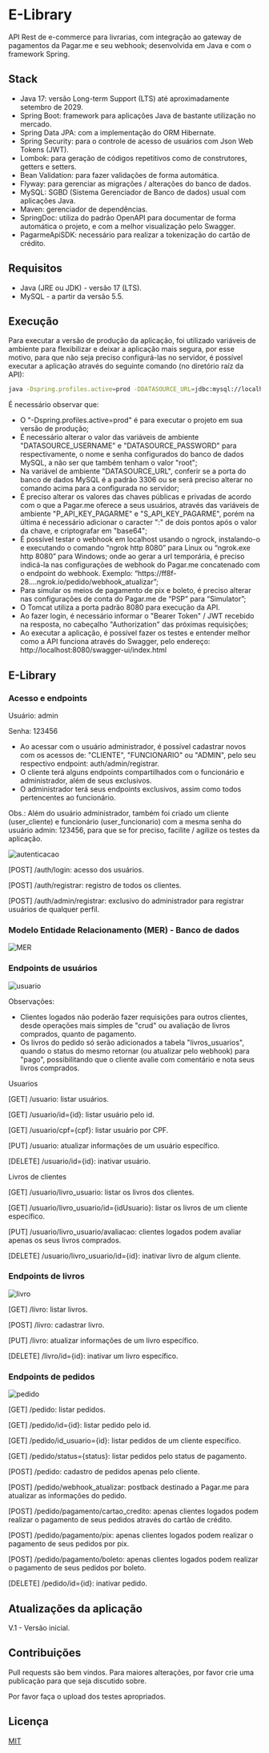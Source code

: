 # E-Library

API Rest de e-commerce para livrarias, com integração ao gateway de pagamentos da Pagar.me e seu webhook; desenvolvida em Java e com o framework Spring.

## Stack
- Java 17: versão Long-term Support (LTS) até aproximadamente setembro de 2029.
- Spring Boot: framework para aplicações Java de bastante utilização no mercado.
- Spring Data JPA: com a implementação do ORM Hibernate.
- Spring Security: para o controle de acesso de usuários com Json Web Tokens (JWT).
- Lombok: para geração de códigos repetitivos como de construtores, getters e setters.
- Bean Validation: para fazer validações de forma automática.
- Flyway: para gerenciar as migrações / alterações do banco de dados.
- MySQL: SGBD (Sistema Gerenciador de Banco de dados) usual com aplicações Java.
- Maven: gerenciador de dependências.
- SpringDoc: utiliza do padrão OpenAPI para documentar de forma automática o projeto, e com a melhor visualização pelo Swagger.
- PagarmeApiSDK: necessário para realizar a tokenização do cartão de crédito.

## Requisitos
- Java (JRE ou JDK) - versão 17 (LTS).
- MySQL - a partir da versão 5.5.

## Execução

Para executar a versão de produção da aplicação, foi utilizado variáveis de ambiente para flexibilizar e deixar a aplicação mais segura, por esse motivo, para que não seja preciso configurá-las no servidor, é possível executar a aplicação através do seguinte comando (no diretório raíz da API):
```bash
java -Dspring.profiles.active=prod -DDATASOURCE_URL=jdbc:mysql://localhost:3306/ecommerce_livraria_prod?createDatabaseIfNotExist=true -DDATASOURCE_USERNAME=root -DDATASOURCE_PASSWORD=root -DP_API_KEY_PAGARME=<chave_publica_pagarme> -DS_API_KEY_PAGARME=<chave_privada_pagarme:_base64> -jar ./target/ecommerce-livraria-0.0.1-SNAPSHOT.jar
```
É necessário observar que:
- O "-Dspring.profiles.active=prod" é para executar o projeto em sua versão de produção;
- É necessário alterar o valor das variáveis de ambiente "DATASOURCE_USERNAME" e "DATASOURCE_PASSWORD" para respectivamente, o nome e senha configurados do banco de dados MySQL, a não ser que também tenham o valor "root";
- Na variável de ambiente "DATASOURCE_URL", conferir se a porta do banco de dados MySQL é a padrão 3306 ou se será preciso alterar no comando acima para a configurada no servidor;
- É preciso alterar os valores das chaves públicas e privadas de acordo com o que a Pagar.me oferece a seus usuários, através das variáveis de ambiente "P_API_KEY_PAGARME" e "S_API_KEY_PAGARME", porém na última é necessário adicionar o caracter ":" de dois pontos após o valor da chave, e criptografar em "base64";
- É possível testar o webhook em localhost usando o ngrock, instalando-o e executando o comando “ngrok http 8080” para Linux ou “ngrok.exe http 8080” para Windows; onde ao gerar a url temporária, é preciso indicá-la nas configurações de webhook do Pagar.me concatenado com o endpoint do webhook. Exemplo: “https://ff8f-28….ngrok.io/pedido/webhook_atualizar”;
- Para simular os meios de pagamento de pix e boleto, é preciso alterar nas configurações de conta do Pagar.me de “PSP” para “Simulator”;
- O Tomcat utiliza a porta padrão 8080 para execução da API.
- Ao fazer login, é necessário informar o "Bearer Token" / JWT recebido na resposta, no cabeçalho "Authorization" das próximas requisições;
- Ao executar a aplicação, é possível fazer os testes e entender melhor como a API funciona através do Swagger, pelo endereço: http://localhost:8080/swagger-ui/index.html

## E-Library

### Acesso e endpoints
Usuário: admin

Senha: 123456

- Ao acessar com o usuário administrador, é possível cadastrar novos com os acessos de: "CLIENTE", "FUNCIONARIO" ou "ADMIN", pelo seu respectivo endpoint: auth/admin/registrar.
- O cliente terá alguns endpoints compartilhados com o funcionário e administrador, além de seus exclusivos.
- O administrador terá seus endpoints exclusivos, assim como todos pertencentes ao funcionário.

Obs.: Além do usuário administrador, também foi criado um cliente (user_cliente) e funcionário (user_funcionario) com a mesma senha do usuário admin: 123456, para que se for preciso, facilite / agilize os testes da aplicação.

![autenticacao](https://github.com/mblancmcs/ecommerce-livraria/assets/77879631/00d1bee5-599a-4fa8-a44f-581278281bef)

[POST] /auth/login: acesso dos usuários.

[POST] /auth/registrar: registro de todos os clientes.

[POST] /auth/admin/registrar: exclusivo do administrador para registrar usuários de qualquer perfil.

### Modelo Entidade Relacionamento (MER) - Banco de dados
![MER](https://github.com/mblancmcs/ecommerce-livraria/assets/77879631/5ddb87d3-31e0-4710-a8aa-01ac11bfcb9a)

### Endpoints de usuários

![usuario](https://github.com/mblancmcs/ecommerce-livraria/assets/77879631/23f64124-109c-4c03-b175-cb94e4d06fc1)

Observações:
- Clientes logados não poderão fazer requisições para outros clientes, desde operações mais simples de "crud" ou avaliação de livros comprados, quanto de pagamento.
- Os livros do pedido só serão adicionados a tabela "livros_usuarios", quando o status do mesmo retornar (ou atualizar pelo webhook) para "pago", possibilitando que o cliente avalie com comentário e nota seus livros comprados.

Usuarios

[GET]    /usuario: listar usuários.

[GET]    /usuario/id={id}: listar usuário pelo id.

[GET]    /usuario/cpf={cpf}: listar usuário por CPF.

[PUT]    /usuario: atualizar informações de um usuário específico.

[DELETE] /usuario/id={id}: inativar usuário.

Livros de clientes

[GET]    /usuario/livro_usuario: listar os livros dos clientes.

[GET]    /usuario/livro_usuario/id={idUsuario}: listar os livros de um cliente específico.

[PUT]    /usuario/livro_usuario/avaliacao: clientes logados podem avaliar apenas os seus livros comprados.

[DELETE] /usuario/livro_usuario/id={id}: inativar livro de algum cliente.

### Endpoints de livros

![livro](https://github.com/mblancmcs/ecommerce-livraria/assets/77879631/f56dcb36-949d-4a80-8720-6a01c32ff1ea)

[GET]    /livro: listar livros.

[POST]   /livro: cadastrar livro.

[PUT]    /livro: atualizar informações de um livro específico.

[DELETE] /livro/id={id}: inativar um livro específico.

### Endpoints de pedidos

![pedido](https://github.com/mblancmcs/ecommerce-livraria/assets/77879631/bd898e5a-8448-417f-934c-32dc2ee61cfd)

[GET]    /pedido: listar pedidos.

[GET]    /pedido/id={id}: listar pedido pelo id.

[GET]    /pedido/id_usuario={id}: listar pedidos de um cliente específico.

[GET]    /pedido/status={status}: listar pedidos pelo status de pagamento.

[POST]   /pedido: cadastro de pedidos apenas pelo cliente.

[POST]   /pedido/webhook_atualizar: postback destinado a Pagar.me para atualizar as informações do pedido.

[POST]   /pedido/pagamento/cartao_credito: apenas clientes logados podem realizar o pagamento de seus pedidos através do cartão de crédito.

[POST]   /pedido/pagamento/pix: apenas clientes logados podem realizar o pagamento de seus pedidos por pix.

[POST]   /pedido/pagamento/boleto: apenas clientes logados podem realizar o pagamento de seus pedidos por boleto.

[DELETE] /pedido/id={id}: inativar pedido.

## Atualizações da aplicação

V.1 - Versão inicial.

## Contribuições

Pull requests são bem vindos. Para maiores alterações, por favor crie uma publicação para que seja discutido sobre.

Por favor faça o upload dos testes apropriados.

## Licença

[MIT](https://choosealicense.com/licenses/mit/)
